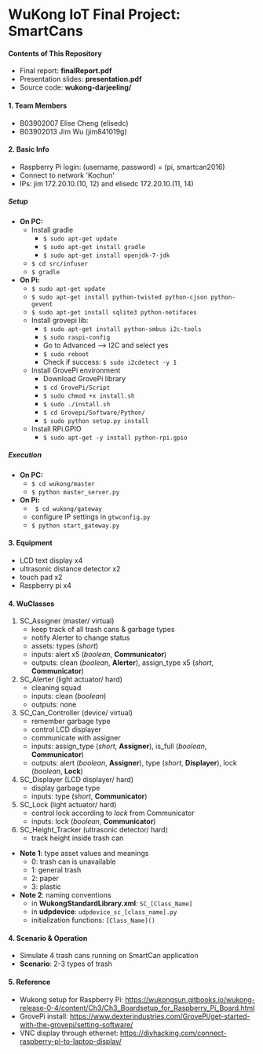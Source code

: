 # WuKong IoT Final Project: SmartCans

#### Contents of This Repository

* Final report: **finalReport.pdf**
* Presentation slides: **presentation.pdf**
* Source code: **wukong-darjeeling/**

#### 1. Team Members
* B03902007 Elise Cheng (elisedc)
* B03902013 Jim Wu (jim841019g)

#### 2. Basic Info
* Raspberry Pi login: (username, password) = (pi, smartcan2016)
* Connect to network 'Kochun'
* IPs: jim 172.20.10.(10, 12) and elisedc 172.20.10.(11, 14)

##### Setup
* **On PC:**
    * Install gradle
        * ` $ sudo apt-get update `
        * ` $ sudo apt-get install gradle `
        * ` $ sudo apt-get install openjdk-7-jdk `
    * ` $ cd src/infuser `
    * ` $ gradle `
* **On Pi:**
    * ` $ sudo apt-get update  `
    * ` $ sudo apt-get install python-twisted python-cjson python-gevent  `
    * ` $ sudo apt-get install sqlite3 python-netifaces `
    * Install grovepi lib:
        * ` $ sudo apt-get install python-smbus i2c-tools `
        * ` $ sudo raspi-config `
        * Go to Advanced --> I2C and select yes
        * ` $ sudo reboot `
        * Check if success: ` $ sudo i2cdetect -y 1 `
    * Install GrovePi environment
        * Download GrovePi library
        * ` $ cd GrovePi/Script `
        * ` $ sudo chmod +x install.sh `
        * ` $ sudo ./install.sh `
        * ` $ cd Grovepi/Software/Python/ `
        * ` $ sudo python setup.py install `
    * Install RPi.GPIO
        * ` $ sudo apt-get -y install python-rpi.gpio `

##### Execution
* **On PC:**
    * ` $ cd wukong/master `
    * ` $ python master_server.py `
* **On Pi:**
    * ` $ cd wukong/gateway`
    * configure IP settings in `gtwconfig.py`
    * ` $ python start_gateway.py `

#### 3. Equipment
* LCD text display x4
* ultrasonic distance detector x2
* touch pad x2
* Raspberry pi x4

#### 4. WuClasses
1. SC_Assigner (master/ virtual)
    * keep track of all trash cans & garbage types
    * notify Alerter to change status
    * assets: types (*short*)
    * inputs: alert x5 (*boolean*, **Communicator**)
    * outputs: clean (*boolean*, **Alerter**), assign_type x5 (*short*, **Communicator**)
2. SC_Alerter (light actuator/ hard)
    * cleaning squad
    * inputs: clean (*boolean*)
    * outputs: none
3. SC_Can_Controller (device/ virtual)
    * remember garbage type
    * control LCD displayer
    * communicate with assigner
    * inputs:  assign_type (*short*, **Assigner**), is_full (*boolean*, **Communicator**) 
    * outputs: alert (*boolean*, **Assigner**), type (*short*, **Displayer**), lock (*boolean*, **Lock**)
4. SC_Displayer (LCD displayer/ hard)
    * display garbage type
    * inputs: type (*short*, **Communicator**)
5. SC_Lock (light actuator/ hard)
    * control lock according to *lock* from Communicator
    * inputs: lock (*boolean*, **Communicator**)
6. SC_Height_Tracker (ultrasonic detector/ hard)
    * track height inside trash can

* **Note 1**: type asset values and meanings
    * 0: trash can is unavailable
    * 1: general trash
    * 2: paper
    * 3: plastic
* **Note 2**: naming conventions
	* in **WukongStandardLibrary.xml**: `SC_[Class_Name]`
	* in **udpdevice**: `udpdevice_sc_[class_name].py`
	* initialization functions: `[Class_Name]()`

#### 4. Scenario & Operation
* Simulate 4 trash cans running on SmartCan application
* **Scenario**: 2-3 types of trash

#### 5. Reference
* Wukong setup for Raspberry Pi: https://wukongsun.gitbooks.io/wukong-release-0-4/content/Ch3/Ch3_Boardsetup_for_Raspberry_Pi_Board.html
* GrovePi install: https://www.dexterindustries.com/GrovePi/get-started-with-the-grovepi/setting-software/
* VNC display through ethernet: https://diyhacking.com/connect-raspberry-pi-to-laptop-display/